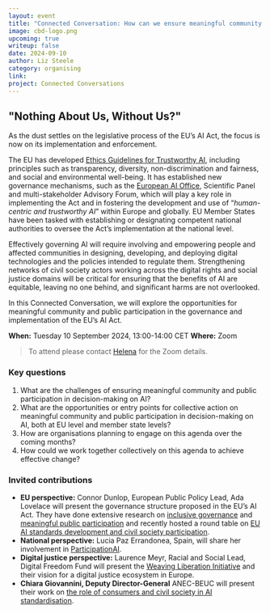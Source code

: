 ```yaml
---
layout: event
title: "Connected Conversation: How can we ensure meaningful community and public participation in the governance and implementation of the EU’s AI Act?"
image: cbd-logo.png
upcoming: true
writeup: false
date: 2024-09-10
author: Liz Steele
category: organising
link: 
project: Connected Conversations
---
```


## "Nothing About Us, Without Us?"

As the dust settles on the legislative process of the EU’s AI Act, the focus is now on its implementation and enforcement. 

<!--more-->

The EU has developed [Ethics Guidelines for Trustworthy AI](https://digital-strategy.ec.europa.eu/en/library/ethics-guidelines-trustworthy-ai), including principles such as transparency, diversity, non-discrimination and fairness, and social and environmental well-being. It has established new governance mechanisms, such as the [European AI Office](https://digital-strategy.ec.europa.eu/en/policies/ai-office), Scientific Panel and multi-stakeholder Advisory Forum, which will play a key role in implementing the Act and in fostering the development and use of “_human-centric and trustworthy AI_” within Europe and globally. EU Member States have been tasked with establishing or designating competent national authorities to oversee the Act’s implementation at the national level.

Effectively governing AI will require involving and empowering people and affected communities in designing, developing, and deploying digital technologies and the policies intended to regulate them. Strengthening networks of civil society actors working across the digital rights and social justice domains will be critical for ensuring that the benefits of AI are equitable, leaving no one behind, and significant harms are not overlooked.

In this Connected Conversation, we will explore the opportunities for meaningful community and public participation in the governance and implementation of the EU’s AI Act. 

**When:** Tuesday 10 September 2024, 13:00-14:00 CET
**Where:** Zoom

> To attend please contact [Helena](mailto:helena@connectedbydata.org) for the Zoom details.

### Key questions
1. What are the challenges of ensuring meaningful community and public participation in decision-making on AI? 
2. What are the opportunities or entry points for collective action on meaningful community and public participation in decision-making on AI, both at EU level and member state levels?
3. How are organisations planning to engage on this agenda over the coming months?
4. How could we work together collectively on this agenda to achieve effective change?

### Invited contributions
* **EU perspective:** Connor Dunlop, European Public Policy Lead, Ada Lovelace will present the governance structure proposed in the EU’s AI Act. They have done extensive research on [inclusive governance](https://www.adalovelaceinstitute.org/report/inclusive-ai-governance/) and  [meaningful public participation](https://europeanaifund.org/newspublications/interview-with-connor-dunlop-from-the-ada-lovelace-institute-bringing-new-insights-on-ai-governance/) and recently hosted a round table on [EU AI standards development and civil society participation](https://www.adalovelaceinstitute.org/event/eu-ai-standards-civil-society-participation/).
* **National perspective:** Lucia Paz Errandonea, Spain, will share her involvement in [ParticipationAI](https://participationai.org/#page-5). 
* **Digital justice perspective:** Laurence Meyr, Racial and Social Lead, Digital Freedom Fund will present the [Weaving Liberation Initiative](https://weavingliberation.org/meet-us/#team) and their vision for a digital justice ecosystem in Europe.
* **Chiara Giovannini, Deputy Director-General** ANEC-BEUC will present their work on [the role of consumers and civil society in AI standardisation](https://anec.eu/projects/ai-standards).  